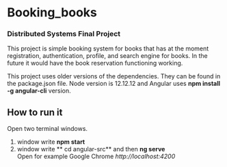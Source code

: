# Booking_books  
### Distributed Systems Final Project  

This project is simple booking system for books that has at the moment registration, authentication, profile, and search engine for books. 
In the future it would have the book reservation functioning working.  


This project uses older versions of the dependencies. 
They can be found in the package.json file. Node version is 12.12.12 and Angular uses **npm install -g angular-cli** version.

## How to run it   
Open two terminal windows.  
1. window write **npm start**
2. window write ** cd angular-src** and then **ng serve**  
Open for example Google Chrome *http://localhost:4200*  

